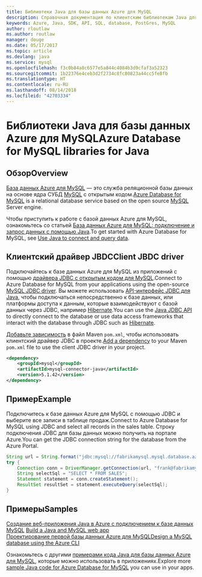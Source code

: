 ```yaml
---
title: Библиотеки Java для базы данных Azure для MySQL
description: Справочная документация по клиентским библиотекам Java для базы данных Azure для MySQL
keywords: Azure, Java, SDK, API, SQL, database, PostGres, MySQL
author: rloutlaw
ms.author: routlaw
manager: douge
ms.date: 05/17/2017
ms.topic: article
ms.devlang: java
ms.service: mysql
ms.openlocfilehash: f3c0b84a8c6577e5a844c4084b3d9cfaf3a52323
ms.sourcegitcommit: 1b22376e4ceb3d2f2734c8fc80823a44cc5fe8fb
ms.translationtype: HT
ms.contentlocale: ru-RU
ms.lasthandoff: 08/14/2018
ms.locfileid: "42703334"
---
```

# <a name="azure-database-for-mysql-libraries-for-java"></a><span data-ttu-id="8277c-104">Библиотеки Java для базы данных Azure для MySQL</span><span class="sxs-lookup"><span data-stu-id="8277c-104">Azure Database for MySQL libraries for Java</span></span>

## <a name="overview"></a><span data-ttu-id="8277c-105">Обзор</span><span class="sxs-lookup"><span data-stu-id="8277c-105">Overview</span></span>

<span data-ttu-id="8277c-106">[База данных Azure для MySQL](/azure/sql-database/sql-database-technical-overview) — это служба реляционной базы данных на основе ядра СУБД [MySQL](https://www.mysql.com/) с открытым кодом.</span><span class="sxs-lookup"><span data-stu-id="8277c-106">[Azure Database for MySQL](/azure/sql-database/sql-database-technical-overview) is a relational database service based on the open source [MySQL](https://www.mysql.com/) Server engine.</span></span> 

<span data-ttu-id="8277c-107">Чтобы приступить к работе с базой данных Azure для MySQL, ознакомьтесь со статьей [База данных Azure для MySQL: подключение и запрос данных с помощью Java](/azure/mysql/connect-java).</span><span class="sxs-lookup"><span data-stu-id="8277c-107">To get started with Azure Database for MySQL, see [Use Java to connect and query data](/azure/mysql/connect-java).</span></span>

## <a name="client-jbdc-driver"></a><span data-ttu-id="8277c-108">Клиентский драйвер JBDC</span><span class="sxs-lookup"><span data-stu-id="8277c-108">Client JBDC driver</span></span>

<span data-ttu-id="8277c-109">Подключайтесь к базе данных Azure для MySQL из приложений с помощью [драйвера JDBC с открытым кодом для MySQL](https://dev.mysql.com/downloads/connector/j/).</span><span class="sxs-lookup"><span data-stu-id="8277c-109">Connect to Azure Database for MySQL from your applications using the open-source [MySQL JDBC driver](https://dev.mysql.com/downloads/connector/j/).</span></span> <span data-ttu-id="8277c-110">Вы можете использовать [API-интерфейс JDBC для Java](https://docs.oracle.com/javase/8/docs/technotes/guides/jdbc/), чтобы подключаться непосредственно к базе данных, или платформы доступа к данным, которые взаимодействуют с базой данных через JDBC, например [Hibernate](http://hibernate.org/).</span><span class="sxs-lookup"><span data-stu-id="8277c-110">You can use the [Java JDBC API](https://docs.oracle.com/javase/8/docs/technotes/guides/jdbc/) to directly connect to the database or use data access frameworks that interact with the database through JDBC such as [Hibernate](http://hibernate.org/).</span></span>

<span data-ttu-id="8277c-111">[Добавьте зависимость](https://maven.apache.org/guides/getting-started/index.html#How_do_I_use_external_dependencies) в файл Maven `pom.xml`, чтобы использовать клиентский драйвер JDBC в проекте.</span><span class="sxs-lookup"><span data-stu-id="8277c-111">[Add a dependency](https://maven.apache.org/guides/getting-started/index.html#How_do_I_use_external_dependencies) to your Maven `pom.xml` file to use the client JDBC driver in your project.</span></span>  

```XML
<dependency>
    <groupId>mysql</groupId>
    <artifactId>mysql-connector-java</artifactId>
    <version>5.1.42</version>
</dependency>
```   

## <a name="example"></a><span data-ttu-id="8277c-112">Пример</span><span class="sxs-lookup"><span data-stu-id="8277c-112">Example</span></span>

<span data-ttu-id="8277c-113">Подключитесь к базе данных Azure для MySQL с помощью JDBC и выберите все записи в таблице продаж.</span><span class="sxs-lookup"><span data-stu-id="8277c-113">Connect to Azure Database for MySQL using JDBC and select all records in the sales table.</span></span> <span data-ttu-id="8277c-114">Строку подключения JDBC для базы данных можно получить на портале Azure.</span><span class="sxs-lookup"><span data-stu-id="8277c-114">You can get the JDBC connection string for the database from the Azure Portal.</span></span>

```java
String url = String.format("jdbc:mysql://fabrikamysql.mysql.database.azure.com:3306/fabrikamdb?verifyServerCertificate=true&useSSL=true&requireSSL=false");
try {
    Connection conn = DriverManager.getConnection(url, "frank@fabrikamysql", "aBcDeFgHiJkL");
    String selectSql = "SELECT * FROM SALES";
    Statement statement = conn.createStatement();
    ResultSet resultSet = statement.executeQuery(selectSql);
}
```

## <a name="samples"></a><span data-ttu-id="8277c-115">Примеры</span><span class="sxs-lookup"><span data-stu-id="8277c-115">Samples</span></span>

<span data-ttu-id="8277c-116">[Создание веб-приложения Java в Azure с подключением к базе данных MySQL](/azure/app-service-web/app-service-web-tutorial-java-mysql) </span><span class="sxs-lookup"><span data-stu-id="8277c-116">[Build a Java and MySQL web app](/azure/app-service-web/app-service-web-tutorial-java-mysql) </span></span>  
[<span data-ttu-id="8277c-117">Проектирование первой базы данных Azure для MySQL</span><span class="sxs-lookup"><span data-stu-id="8277c-117">Design a MySQL database using the Azure CLI</span></span>](/azure/mysql/tutorial-design-database-using-cli)   

<span data-ttu-id="8277c-118">Ознакомьтесь с другими [примерами кода Java для базы данных Azure для MySQL](https://azure.microsoft.com/resources/samples/?platform=java&term=mysql), которые можно использовать в приложениях.</span><span class="sxs-lookup"><span data-stu-id="8277c-118">Explore more [sample Java code for Azure Database for MySQL](https://azure.microsoft.com/resources/samples/?platform=java&term=mysql) you can use in your apps.</span></span>

